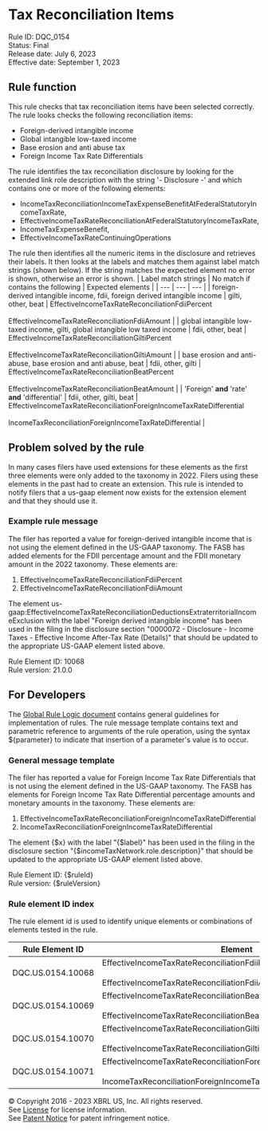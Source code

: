 # Tax Reconciliation Items  
Rule ID: DQC_0154  
Status: Final  
Release date: July 6, 2023  
Effective date: September 1, 2023  
  
## Rule function
This rule checks that tax reconciliation items have been selected correctly. The rule looks checks the following reconciliation items:

* Foreign-derived intangible income
* Global intangible low-taxed income
* Base erosion and anti abuse tax
* Foreign Income Tax Rate Differentials

The rule identifies the tax reconciliation disclosure by looking for the extended link role description with the string '- Disclosure -' and which contains one or more of the following elements:

* IncomeTaxReconciliationIncomeTaxExpenseBenefitAtFederalStatutoryIncomeTaxRate,
* EffectiveIncomeTaxRateReconciliationAtFederalStatutoryIncomeTaxRate,
* IncomeTaxExpenseBenefit,
* EffectiveIncomeTaxRateContinuingOperations

The rule then identifies all the numeric items in the disclosure and retrieves their labels. It then looks at the labels and matches them against label match strings (shown below).  If the string matches the expected element no error is shown, otherwise an error is shown.
| Label match strings | No match if contains the following | Expected elements |
| --- | --- | --- |
| foreign-derived intangible income, fdii, foreign derived intangible income | gilti, other, beat | EffectiveIncomeTaxRateReconciliationFdiiPercent<br><br>EffectiveIncomeTaxRateReconciliationFdiiAmount |
| global intangible low-taxed income, gilti, global intangible low taxed income | fdii, other, beat | EffectiveIncomeTaxRateReconciliationGiltiPercent<br><br>EffectiveIncomeTaxRateReconciliationGiltiAmount |
| base erosion and anti-abuse, base erosion and anti abuse, beat | fdii, other, gilti | EffectiveIncomeTaxRateReconciliationBeatPercent<br><br>EffectiveIncomeTaxRateReconciliationBeatAmount |
| 'Foreign' **and** 'rate' **and** 'differential' | fdii, other, gilti, beat | EffectiveIncomeTaxRateReconciliationForeignIncomeTaxRateDifferential<br><br>IncomeTaxReconciliationForeignIncomeTaxRateDifferential |

## Problem solved by the rule  
In many cases filers have used extensions for these elements as the first three elements were only added to the taxonomy in 2022.  Filers using these elements in the past had to create an extension.  This rule is intended to notify filers that a us-gaap element now exists for the extension element and that they should use it.    

### Example rule message 
The filer has reported a value for foreign-derived intangible income that is not using the element defined in the US-GAAP taxonomy.  The FASB has added elements for the FDII percentage amount and the FDII monetary amount in the 2022 taxonomy.  These elements are:

  1. EffectiveIncomeTaxRateReconciliationFdiiPercent
  2. EffectiveIncomeTaxRateReconciliationFdiiAmount

The  element us-gaap:EffectiveIncomeTaxRateReconciliationDeductionsExtraterritorialIncomeExclusion with the label "Foreign derived intangible income" has been used in the filing in the disclosure section "0000072 - Disclosure - Income Taxes - Effective Income After-Tax Rate (Details)" that should be updated to the appropriate  US-GAAP element listed above.

Rule Element ID: 10068  
Rule version: 21.0.0  

## For Developers  
The [Global Rule Logic document](https://github.com/DataQualityCommittee/dqc_us_rules/blob/master/docs/GlobalRuleLogic.md) contains general guidelines for implementation of rules. The rule message template contains text and parametric reference to arguments of the rule operation, using the syntax ${parameter} to indicate that insertion of a parameter's value is to occur. 

### General message template  
The filer has reported a value for Foreign Income Tax Rate Differentials that is not using the element defined in the US-GAAP taxonomy.  The FASB has elements for Foreign Income Tax Rate Differential percentage amounts and monetary amounts in the taxonomy.  These elements are:

1. EffectiveIncomeTaxRateReconciliationForeignIncomeTaxRateDifferential
2. IncomeTaxReconciliationForeignIncomeTaxRateDifferential

The  element {$x} with the label \"{$label}\" has been used in the filing in the disclosure section \"{$incomeTaxNetwork.role.description}\" that should be updated to the appropriate  US-GAAP element listed above.

Rule Element ID: {$ruleId}  
Rule version: {$ruleVersion}

### Rule element ID index  
The rule element id is used to identify unique elements or combinations of elements tested in the rule.

|Rule Element ID|Element|
|--- |--- |
| DQC.US.0154.10068 | EffectiveIncomeTaxRateReconciliationFdiiPercent  <br><br>EffectiveIncomeTaxRateReconciliationFdiiAmount |
| DQC.US.0154.10069 | EffectiveIncomeTaxRateReconciliationBeatPercent  <br><br>EffectiveIncomeTaxRateReconciliationBeatAmount |
| DQC.US.0154.10070 | EffectiveIncomeTaxRateReconciliationGiltiPercent  <br><br>EffectiveIncomeTaxRateReconciliationGiltiAmount |
| DQC.US.0154.10071 | EffectiveIncomeTaxRateReconciliationForeignIncomeTaxRateDifferential  <br><br>IncomeTaxReconciliationForeignIncomeTaxRateDifferential |

© Copyright 2016 - 2023 XBRL US, Inc. All rights reserved.   
See [License](https://xbrl.us/dqc-license) for license information.  
See [Patent Notice](https://xbrl.us/dqc-patent) for patent infringement notice.  